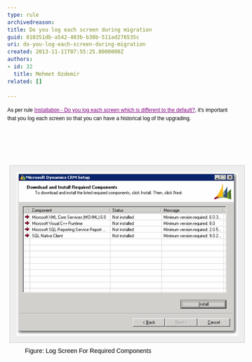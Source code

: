 ```yaml
---
type: rule
archivedreason: 
title: Do you log each screen during migration
guid: 010351db-a542-403b-b38b-511ad276535c
uri: do-you-log-each-screen-during-migration
created: 2013-11-11T07:55:25.0000000Z
authors:
- id: 32
  title: Mehmet Ozdemir
related: []

---
```



<p><span style="color:#000000;line-height:16.79px;font-family:verdana, sans-serif;font-size:12px;">As per rule </span><a href="/installation-do-you-log-each-screen-which-is-different-to-the-default" style="color:purple;line-height:16.79px;font-family:verdana, sans-serif;font-size:12px;">Installation - Do you log each screen which is different to the default?</a><span style="color:#000000;line-height:16.79px;font-family:verdana, sans-serif;font-size:12px;">, it's important that you log each screen so that you can have a historical log of the upgrading.</span></p>
<br><excerpt class='endintro'></excerpt><br>
<p>​</p><dt style="border:currentcolor;color:#000000;line-height:17px;font-family:verdana, sans-serif;font-size:12px;"><img alt="Log Screen For Required Components" src="../../assets/CRM_LogScreenForRequiredComponent.gif" style="margin:5px;padding:15px;border:1px solid #cccccc;color:#cccccc;font-size:1em;background-color:#eeeeee;" /></dt><dd style="border:currentcolor;color:#000000;line-height:17px;font-family:verdana, sans-serif;">Figure: Log Screen For Required Components</dd>


